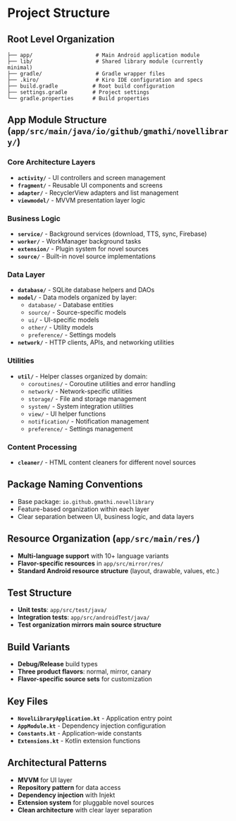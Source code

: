 # Project Structure

## Root Level Organization
```
├── app/                    # Main Android application module
├── lib/                    # Shared library module (currently minimal)
├── gradle/                 # Gradle wrapper files
├── .kiro/                  # Kiro IDE configuration and specs
├── build.gradle           # Root build configuration
├── settings.gradle        # Project settings
└── gradle.properties      # Build properties
```

## App Module Structure (`app/src/main/java/io/github/gmathi/novellibrary/`)

### Core Architecture Layers
- **`activity/`** - UI controllers and screen management
- **`fragment/`** - Reusable UI components and screens
- **`adapter/`** - RecyclerView adapters and list management
- **`viewmodel/`** - MVVM presentation layer logic

### Business Logic
- **`service/`** - Background services (download, TTS, sync, Firebase)
- **`worker/`** - WorkManager background tasks
- **`extension/`** - Plugin system for novel sources
- **`source/`** - Built-in novel source implementations

### Data Layer
- **`database/`** - SQLite database helpers and DAOs
- **`model/`** - Data models organized by layer:
  - `database/` - Database entities
  - `source/` - Source-specific models
  - `ui/` - UI-specific models
  - `other/` - Utility models
  - `preference/` - Settings models
- **`network/`** - HTTP clients, APIs, and networking utilities

### Utilities
- **`util/`** - Helper classes organized by domain:
  - `coroutines/` - Coroutine utilities and error handling
  - `network/` - Network-specific utilities
  - `storage/` - File and storage management
  - `system/` - System integration utilities
  - `view/` - UI helper functions
  - `notification/` - Notification management
  - `preference/` - Settings management

### Content Processing
- **`cleaner/`** - HTML content cleaners for different novel sources

## Package Naming Conventions
- Base package: `io.github.gmathi.novellibrary`
- Feature-based organization within each layer
- Clear separation between UI, business logic, and data layers

## Resource Organization (`app/src/main/res/`)
- **Multi-language support** with 10+ language variants
- **Flavor-specific resources** in `app/src/mirror/res/`
- **Standard Android resource structure** (layout, drawable, values, etc.)

## Test Structure
- **Unit tests**: `app/src/test/java/`
- **Integration tests**: `app/src/androidTest/java/`
- **Test organization mirrors main source structure**

## Build Variants
- **Debug/Release** build types
- **Three product flavors**: normal, mirror, canary
- **Flavor-specific source sets** for customization

## Key Files
- **`NovelLibraryApplication.kt`** - Application entry point
- **`AppModule.kt`** - Dependency injection configuration
- **`Constants.kt`** - Application-wide constants
- **`Extensions.kt`** - Kotlin extension functions

## Architectural Patterns
- **MVVM** for UI layer
- **Repository pattern** for data access
- **Dependency injection** with Injekt
- **Extension system** for pluggable novel sources
- **Clean architecture** with clear layer separation